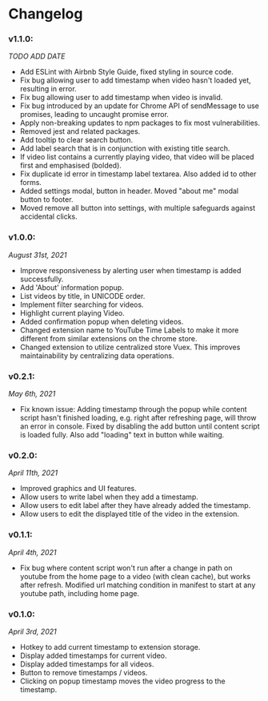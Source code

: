 # Changelog
### v1.1.0:
*TODO ADD DATE*
- Add ESLint with Airbnb Style Guide, fixed styling in source code.
- Fix bug allowing user to add timestamp when video hasn't loaded yet, resulting in error.
- Fix bug allowing user to add timestamp when video is invalid.
- Fix bug introduced by an update for Chrome API of sendMessage to use promises, leading to uncaught promise error.
- Apply non-breaking updates to npm packages to fix most vulnerabilities.
- Removed jest and related packages.
- Add tooltip to clear search button.
- Add label search that is in conjunction with existing title search.
- If video list contains a currently playing video, that video will be placed first and emphasised (bolded).
- Fix duplicate id error in timestamp label textarea. Also added id to other forms.
- Added settings modal, button in header. Moved "about me" modal button to footer.
- Moved remove all button into settings, with multiple safeguards against accidental clicks.

### v1.0.0:
*August 31st, 2021*
- Improve responsiveness by alerting user when timestamp is added successfully.
- Add 'About' information popup.
- List videos by title, in UNICODE order.
- Implement filter searching for videos.
- Highlight current playing Video.
- Added confirmation popup when deleting videos.
- Changed extension name to YouTube Time Labels to make it more different from similar extensions on the chrome store.
- Changed extension to utilize centralized store Vuex. This improves maintainability by centralizing data operations.

### v0.2.1:
*May 6th, 2021*
- Fix known issue: Adding timestamp through the popup while content script hasn't finished loading, e.g. right after refreshing page, will throw an error in console. Fixed by disabling the add button until content script is loaded fully. Also add "loading" text in button while waiting.

### v0.2.0:
*April 11th, 2021*
- Improved graphics and UI features.
- Allow users to write label when they add a timestamp.
- Allow users to edit label after they have already added the timestamp.
- Allow users to edit the displayed title of the video in the extension.

### v0.1.1:
*April 4th, 2021*
- Fix bug where content script won't run after a change in path on youtube from the home page to a video (with clean cache), but works after refresh. Modified url matching condition in manifest to start at any youtube path, including home page.

### v0.1.0: 
*April 3rd, 2021*
- Hotkey to add current timestamp to extension storage.
- Display added timestamps for current video.
- Display added timestamps for all videos.
- Button to remove timestamps / videos.
- Clicking on popup timestamp moves the video progress to the timestamp.

